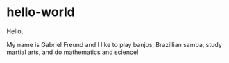 # hello-world

Hello,

My name is Gabriel Freund and I like to play banjos, Brazillian samba, study martial arts, and do mathematics and science! 
